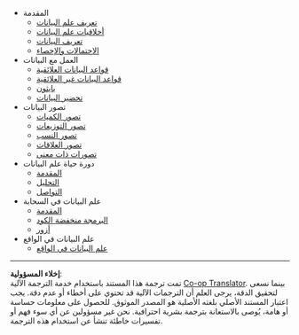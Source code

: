 <!--
CO_OP_TRANSLATOR_METADATA:
{
  "original_hash": "3767555b3cc28a2865c79202f4374204",
  "translation_date": "2025-08-27T08:42:23+00:00",
  "source_file": "docs/_sidebar.md",
  "language_code": "ar"
}
-->
- المقدمة
  - [تعريف علم البيانات](../1-Introduction/01-defining-data-science/README.md)
  - [أخلاقيات علم البيانات](../1-Introduction/02-ethics/README.md)
  - [تعريف البيانات](../1-Introduction/03-defining-data/README.md)
  - [الاحتمالات والإحصاء](../1-Introduction/04-stats-and-probability/README.md)
- العمل مع البيانات
  - [قواعد البيانات العلائقية](../2-Working-With-Data/05-relational-databases/README.md)
  - [قواعد البيانات غير العلائقية](../2-Working-With-Data/06-non-relational/README.md)
  - [بايثون](../2-Working-With-Data/07-python/README.md)
  - [تحضير البيانات](../2-Working-With-Data/08-data-preparation/README.md)
- تصور البيانات
  - [تصور الكميات](../3-Data-Visualization/09-visualization-quantities/README.md)
  - [تصور التوزيعات](../3-Data-Visualization/10-visualization-distributions/README.md)
  - [تصور النسب](../3-Data-Visualization/11-visualization-proportions/README.md)
  - [تصور العلاقات](../3-Data-Visualization/12-visualization-relationships/README.md)
  - [تصورات ذات معنى](../3-Data-Visualization/13-meaningful-visualizations/README.md)
- دورة حياة علم البيانات
  - [المقدمة](../4-Data-Science-Lifecycle/14-Introduction/README.md)
  - [التحليل](../4-Data-Science-Lifecycle/15-analyzing/README.md)
  - [التواصل](../4-Data-Science-Lifecycle/16-communication/README.md)
- علم البيانات في السحابة
  - [المقدمة](../5-Data-Science-In-Cloud/17-Introduction/README.md)
  - [البرمجة منخفضة الكود](../5-Data-Science-In-Cloud/18-Low-Code/README.md)
  - [أزور](../5-Data-Science-In-Cloud/19-Azure/README.md)
- علم البيانات في الواقع
  - [علم البيانات في الواقع](../6-Data-Science-In-Wild/README.md)

---

**إخلاء المسؤولية**:  
تمت ترجمة هذا المستند باستخدام خدمة الترجمة الآلية [Co-op Translator](https://github.com/Azure/co-op-translator). بينما نسعى لتحقيق الدقة، يرجى العلم أن الترجمات الآلية قد تحتوي على أخطاء أو عدم دقة. يجب اعتبار المستند الأصلي بلغته الأصلية هو المصدر الموثوق. للحصول على معلومات حساسة أو هامة، يُوصى بالاستعانة بترجمة بشرية احترافية. نحن غير مسؤولين عن أي سوء فهم أو تفسيرات خاطئة تنشأ عن استخدام هذه الترجمة.